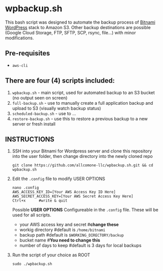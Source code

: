 # wpbackup.sh

This bash script was designed to automate the backup process of [Bitnami WordPress](https://docs.bitnami.com/aws/apps/wordpress/) stack to Amazon S3. Other backup destinations are possible (Google Cloud Storage, FTP, SFTP, SCP, rsync, file...) with minor modifications.

## Pre-requisites

- `aws-cli`

## There are four (4) scripts included:

1. `wpbackup.sh` - main script, used for automated backup to an S3 bucket (no output seen on screen)
2. `full-backup.sh` - use to manually create a full application backup and upload to S3 (visually watch backup status)
3. `scheduled-backup.sh` - use to ...
4. `restore-backup.sh` - use this to restore a previous backup to a new server or fresh install

## INSTRUCTIONS

1.  SSH into your Bitnami for Wordpress server and clone this repository into the user folder, then change directory into the newly cloned repo

        git clone https://github.com/allcomone-llc/wpbackup.sh.git && cd wpbackup.sh

2.  Edit the `.config` file to modify USER OPTIONS

        nano .config
        AWS_ACCESS_KEY_ID=[Your AWS Access Key ID Here]
        AWS_SECRET_ACCESS_KEY=[Your AWS Secret Access Key Here]
        Ctrl+x      #write & quit

    Possible **USER OPTIONS** Configureable in the `.config` file. These will be used for all scripts.

    - your AWS access key and secret #**change these**
    - workig directory #default is `/home/bitnami`
    - backup path #default is `$WORKING_DIRECTORY/backup`
    - bucket name #**You need to change this**
    - number of days to keep #default is 3 days for local backups

3.  Run the script of your choice as ROOT

        sudo ./wpbackup.sh
